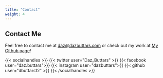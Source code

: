 ```yaml
---
title: "Contact"
weight: 4
---
```


## Contact Me

Feel free to contact me at daz@dazbuttars.com or check out my work at [My Github page](https://github.com/dbuttars12)!

{{< socialhandles >}}
    {{< twitter user="Daz_Buttars" >}}
    {{< facebook user="daz.buttars">}}
    {{< instagram user="dazbuttars">}}
    {{< github user="dbuttars12" >}}
{{< /socialhandles >}}
